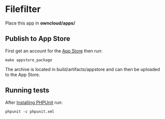# Filefilter
Place this app in **owncloud/apps/**

## Publish to App Store

First get an account for the [App Store](http://apps.owncloud.com/) then run:

    make appstore_package

The archive is located in build/artifacts/appstore and can then be uploaded to the App Store.


## Running tests
After [Installing PHPUnit](http://phpunit.de/getting-started.html) run:

    phpunit -c phpunit.xml